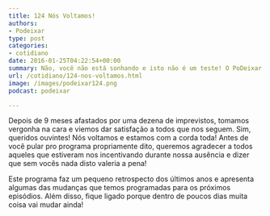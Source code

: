 ```yaml
---
title: 124 Nós Voltamos!
authors:
- Podeixar
type: post
categories:
- cotidiano
date: 2016-01-25T04:22:54+00:00
summary: Não, você não está sonhando e isto não é um teste! O PoDeixar finalmente retornou!
url: /cotidiano/124-nos-voltamos.html
image: /images/podeixar124.png
podcast: podeixar

---
```

Depois de 9 meses afastados por uma dezena de imprevistos, tomamos vergonha na cara e viemos dar satisfação a todos que nos seguem. Sim, queridos ouvintes! Nós voltamos e estamos com a corda toda! Antes de você pular pro programa propriamente dito, queremos agradecer a todos aqueles que estiveram nos incentivando durante nossa ausência e dizer que sem vocês nada disto valeria a pena!

Este programa faz um pequeno retrospecto dos últimos anos e apresenta algumas das mudanças que temos programadas para os próximos episódios. Além disso, fique ligado porque dentro de poucos dias muita coisa vai mudar ainda!